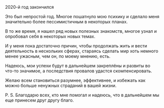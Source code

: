 2020-й год закончился

Это был непростой год. Многое пошатнуло мою психику и сделало меня значительно более пессимистичным в некоторых планах.

В то же время, я нашел ряд новых полезных знакомств, многое узнал и опробовал себя в некоторых новых темах.

И у меня пока достаточно причин, чтобы продолжать жить и вести деятельность в нескольких сферах, стараясь сделать мир хоть немного менее ужасным, чем он, по моему мнению, есть.

Надеюсь, мои успехи будут в дальнейшем закреплёны и развиты во что-то значимое, а последствия провалов удастся скомпенсировать.

Желаю всем становиться разумнее, эффективнее, и избежать как можно больше ненужных страданий в вашей жизни.

P. S. Благодарю всех, кто мне помогал и надеюсь, что в дальнейшем мы еще принесем друг другу благо.